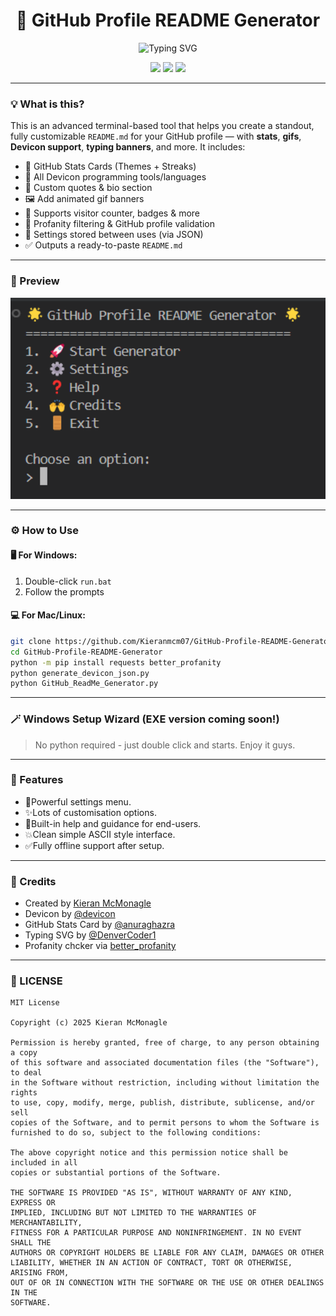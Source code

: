 <h1 align="center">🚀 GitHub Profile README Generator</h1>

<p align="center">
  <img src="https://readme-typing-svg.herokuapp.com?font=Fira+Code&size=25&pause=1000&color=2AF7D0&center=true&vCenter=true&random=false&width=500&height=70&lines=Build+Your+Ultimate+GitHub+Profile;No+coding+experience+needed!" alt="Typing SVG" />
</p>

<p align="center">
  <img src="https://img.shields.io/github/stars/Kieranmcm07/GitHub-Profile-README-Generator?style=social" />
  <img src="https://img.shields.io/github/issues/Kieranmcm07/GitHub-Profile-README-Generator?color=purple" />
  <img src="https://img.shields.io/github/license/Kieranmcm07/GitHub-Profile-README-Generator" />
</p>

---

### 💡 What is this?

This is an advanced terminal-based tool that helps you create a standout, fully customizable `README.md` for your GitHub profile — with **stats**, **gifs**, **Devicon support**, **typing banners**, and more. It includes:

- 🎨 GitHub Stats Cards (Themes + Streaks)
- 🧰 All Devicon programming tools/languages
- 💬 Custom quotes & bio section
- 🖼️ Add animated gif banners
- 🚀 Supports visitor counter, badges & more
- 🧠 Profanity filtering & GitHub profile validation
- 💾 Settings stored between uses (via JSON)
- ✅ Outputs a ready-to-paste `README.md`

---

### 📸 Preview

<p align="center">
  <img src="assets/image1.png" width="700" alt="Tool Demo" />
</p>

---

### ⚙️ How to Use

#### 🖥️ For Windows:
1. Double-click `run.bat`
2. Follow the prompts

#### 💻 For Mac/Linux:
```bash
git clone https://github.com/Kieranmcm07/GitHub-Profile-README-Generator
cd GitHub-Profile-README-Generator
python -m pip install requests better_profanity
python generate_devicon_json.py
python GitHub_ReadMe_Generator.py
```

---

### 🪄 Windows Setup Wizard (EXE version coming soon!)
> No python required - just double click and starts. Enjoy it guys.

---

### 🧩 Features
- 🔧Powerful settings menu.
- ✨Lots of customisation options.
- 🧠Built-in help and guidance for end-users.
- 💥Clean simple ASCII style interface.
- ✅Fully offline support after setup.

---

### 🙌 Credits

- Created by [Kieran McMonagle](https://github.com/Kieranmcm07)
- Devicon by [@devicon](https://github.com/devicons/devicon)
- GitHub Stats Card by [@anuraghazra](https://github.com/anuraghazra/github-readme-stats)
- Typing SVG by [@DenverCoder1](https://github.com/DenverCoder1/readme-typing-svg)
- Profanity chcker via [better_profanity](https://pypi.org/project/better-profanity/)

---

### 📜 LICENSE
```
MIT License

Copyright (c) 2025 Kieran McMonagle

Permission is hereby granted, free of charge, to any person obtaining a copy
of this software and associated documentation files (the "Software"), to deal
in the Software without restriction, including without limitation the rights
to use, copy, modify, merge, publish, distribute, sublicense, and/or sell
copies of the Software, and to permit persons to whom the Software is
furnished to do so, subject to the following conditions:

The above copyright notice and this permission notice shall be included in all
copies or substantial portions of the Software.

THE SOFTWARE IS PROVIDED "AS IS", WITHOUT WARRANTY OF ANY KIND, EXPRESS OR
IMPLIED, INCLUDING BUT NOT LIMITED TO THE WARRANTIES OF MERCHANTABILITY,
FITNESS FOR A PARTICULAR PURPOSE AND NONINFRINGEMENT. IN NO EVENT SHALL THE
AUTHORS OR COPYRIGHT HOLDERS BE LIABLE FOR ANY CLAIM, DAMAGES OR OTHER
LIABILITY, WHETHER IN AN ACTION OF CONTRACT, TORT OR OTHERWISE, ARISING FROM,
OUT OF OR IN CONNECTION WITH THE SOFTWARE OR THE USE OR OTHER DEALINGS IN THE
SOFTWARE.
```